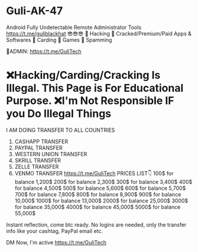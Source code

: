 # Guli-AK-47
Android Fully Undetectable Remote Administrator Tools
https://t.me/guliblackhat
😎😎😎
🔰 Hacking
🔰 Cracked/Premium/Paid Apps & Softwares 
🔰 Carding
🔰 Games
🔰 Spamming

🔵ADMIN: https://t.me/GuliTech

❌Hacking/Carding/Cracking Is Illegal. This Page is For Educational Purpose. 
❌I'm Not Responsible IF you Do Illegal Things
==============================================================================================
I AM DOING TRANSFER TO ALL COUNTRIES 

1. CASHAPP TRANSFER
2. PAYPAL TRANSFER 
3. WESTERN UNION TRANSFER 
4. SKRILL TRANSFER 
5. ZELLE TRANSFER 
6. VENMO TRANSFER 
https://t.me/GuliTech
PRICES LIST👇
100$ for balance 1,200$
200$ for balance 2,300$
300$ for balance 3,400$
400$ for balance 4,500$
500$ for balance  5,600$
600$ for balance  5,700$
700$ for balance  7,800$
800$ for balance  8,900$
900$ for balance 10,000$
1000$ for balance 13,000$
2000$ for balance 25,000$
3000$ for balance 35,000$
4000$ for balance 45,000$
5000$ for balance 55,000$

Instant reflection, come btc ready. No logins are needed, only the transfer info like your cashtag, PayPal email etc.

DM Now, I'm active 
https://t.me/GuliTech
